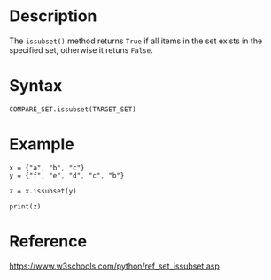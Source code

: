 # Description
The `issubset()` method returns `True` if all items in the set exists in the specified set, otherwise it retuns `False`.

# Syntax
```
COMPARE_SET.issubset(TARGET_SET)
```

# Example 
```
x = {"a", "b", "c"}
y = {"f", "e", "d", "c", "b"}

z = x.issubset(y) 

print(z)
```

# Reference
https://www.w3schools.com/python/ref_set_issubset.asp
